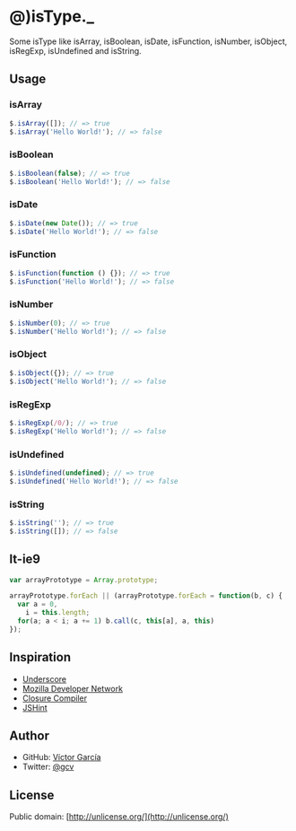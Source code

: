 # @)isType._

Some isType like isArray, isBoolean, isDate, isFunction, isNumber, isObject, isRegExp, isUndefined and isString.

## Usage

### isArray

```javascript
$.isArray([]); // => true
$.isArray('Hello World!'); // => false
```

### isBoolean

```javascript
$.isBoolean(false); // => true
$.isBoolean('Hello World!'); // => false
```

### isDate

```javascript
$.isDate(new Date()); // => true
$.isDate('Hello World!'); // => false
```

### isFunction

```javascript
$.isFunction(function () {}); // => true
$.isFunction('Hello World!'); // => false
```

### isNumber

```javascript
$.isNumber(0); // => true
$.isNumber('Hello World!'); // => false
```

### isObject

```javascript
$.isObject({}); // => true
$.isObject('Hello World!'); // => false
```

### isRegExp

```javascript
$.isRegExp(/0/); // => true
$.isRegExp('Hello World!'); // => false
```

### isUndefined

```javascript
$.isUndefined(undefined); // => true
$.isUndefined('Hello World!'); // => false
```

### isString

```javascript
$.isString(''); // => true
$.isString([]); // => false
```

## lt-ie9

```javascript
var arrayPrototype = Array.prototype;

arrayPrototype.forEach || (arrayPrototype.forEach = function(b, c) {
  var a = 0,
    i = this.length;
  for(a; a < i; a += 1) b.call(c, this[a], a, this)
});
```

## Inspiration

- [Underscore](http://underscorejs.org/)
- [Mozilla Developer Network](https://developer.mozilla.org/en-US/docs/JavaScript/Reference/Global_Objects/Object/toString#Using_toString_to_detect_object_type)
- [Closure Compiler](http://closure-compiler.appspot.com/home)
- [JSHint](http://www.jshint.com/)

## Author

* GitHub: [Víctor García](https://github.com/gc-victor)
* Twitter: [@gcv](http://twitter.com/gcv)

## License

Public domain: [http://unlicense.org/](http://unlicense.org/)